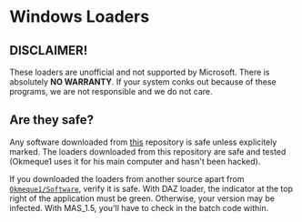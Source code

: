 # Windows Loaders

## DISCLAIMER!

These loaders are unofficial and not supported by Microsoft. There is absolutely **NO WARRANTY**. If your system conks out because of these programs, we are not responsible and we do not care.

## Are they safe?

Any software downloaded from [this](https://github.com/GamerSoft24/Software) repository is safe unless explicitely marked. The loaders downloaded from this repository are safe and tested (Okmeque1 uses it for his main computer and hasn't been hacked).

If you downloaded the loaders from another source apart from [`Okmeque1/Software`](https://github.com/Okmeque1/Software), verify it is safe. With DAZ loader, the indicator at the top right of the application must be green. Otherwise, your version may be infected. With MAS_1.5, you'll have to check in the batch code within.
                                                                                                                                                                                           
                                                                                                                                                                                           
